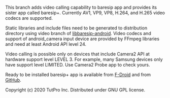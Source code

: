 This branch adds video calling capability to baresip app and provides its sister app called baresip+. Currently AV1, VP9, VP8, H.264, and H.265 video codecs are supported.

Static libraries and include files need to be generated to distribution directory using video branch of <a href="https://github.com/juha-h/libbaresip-android">libbaresip-android</a>.  Video codecs and support of android_camera input device are provided by FFmpeg libraries and need at least Android API level 24.

Video calling is possible only on devices that include Camera2 API at hardware support level LEVEL 3. For example, many Samsung devices only have support level LIMITED. Use Camera2 Probe app to check yours.

Ready to be installed baresip+ app is available from <a href="https://f-droid.org/en/packages/com.tutpro.baresip.plus">F-Droid</a> and from <a href="https://github.com/juha-h/baresip-studio/releases">GitHub</a>.

Copyright (c) 2020 TutPro Inc. Distributed under GNU GPL license.
